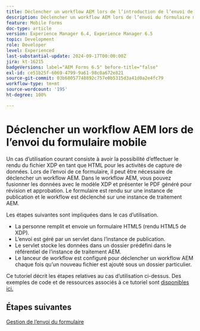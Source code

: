 ```yaml
---
title: Déclencher un workflow AEM lors de l’introduction de l’envoi de formulaire HTML5
description: Déclencher un workflow AEM lors de l’envoi du formulaire mobile
feature: Mobile Forms
doc-type: article
version: Experience Manager 6.4, Experience Manager 6.5
topic: Development
role: Developer
level: Experienced
last-substantial-update: 2024-09-17T00:00:00Z
jira: kt-16215
badgeVersions: label="AEM Forms 6.5" before-title="false"
exl-id: ce51b25f-6069-4799-9a61-98c0a672e821
source-git-commit: 03b68057748892c757e0b5315d3a41d0a2e4fc79
workflow-type: tm+mt
source-wordcount: '195'
ht-degree: 100%

---
```


# Déclencher un workflow AEM lors de l’envoi du formulaire mobile

Un cas d’utilisation courant consiste à avoir la possibilité d’effectuer le rendu du fichier XDP en tant que HTML pour les activités de capture de données. Lors de l’envoi de ce formulaire, il peut être nécessaire de déclencher un workflow AEM. Dans le workflow AEM, vous pouvez fusionner les données avec le modèle XDP et présenter le PDF généré pour révision et approbation. Le formulaire est rendu sur une instance de publication et le workflow est déclenché sur une instance de traitement AEM.

Les étapes suivantes sont impliquées dans le cas d’utilisation.

* La personne remplit et envoie un formulaire HTML5 (rendu HTML5 de XDP).
* L’envoi est géré par un servlet dans l’instance de publication.
* Le servlet stocke les données dans un dossier prédéfini dans le référentiel de l’instance de traitement AEM.
* Le lanceur de workflow est configuré pour déclencher un workflow AEM chaque fois qu’un nouveau fichier est ajouté sous un dossier particulier.

Ce tutoriel décrit les étapes relatives au cas d’utilisation ci-dessus. Des exemples de code et de ressources associés à ce tutoriel sont [disponibles ici.](./deploy-assets.md)


## Étapes suivantes

[Gestion de l’envoi du formulaire](./handle-form-submission.md)
